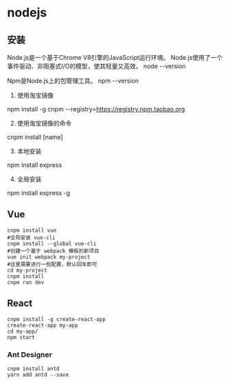 # nodejs

## 安装

Node.js是一个基于Chrome V8引擎的JavaScript运行环境。
Node.js使用了一个事件驱动、非阻塞式I/O的模型，使其轻量又高效。
node --version

Npm是Node.js上的包管理工具。
npm --version

1. 使用淘宝镜像

npm install -g cnpm --registry=https://registry.npm.taobao.org

2. 使用淘宝镜像的命令

cnpm install [name]

3. 本地安装

npm install express

4. 全局安装

npm install express -g

## Vue

```
cnpm install vue
#全局安装 vue-cli
cnpm install --global vue-cli
#创建一个基于 webpack 模板的新项目
vue init webpack my-project
#这里需要进行一些配置，默认回车即可
cd my-project
cnpm install
cnpm run dev
```

## React

```
cnpm install -g create-react-app
create-react-app my-app
cd my-app/
npm start
```

### Ant Designer

```
cnpm install antd
yarn add antd --save
```